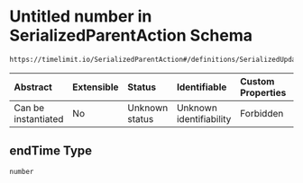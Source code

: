 # Untitled number in SerializedParentAction Schema

```txt
https://timelimit.io/SerializedParentAction#/definitions/SerializedUpdatCategoryDisableLimitsAction/properties/endTime
```



| Abstract            | Extensible | Status         | Identifiable            | Custom Properties | Additional Properties | Access Restrictions | Defined In                                                                                       |
| :------------------ | :--------- | :------------- | :---------------------- | :---------------- | :-------------------- | :------------------ | :----------------------------------------------------------------------------------------------- |
| Can be instantiated | No         | Unknown status | Unknown identifiability | Forbidden         | Allowed               | none                | [SerializedParentAction.schema.json*](SerializedParentAction.schema.json "open original schema") |

## endTime Type

`number`
